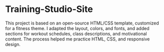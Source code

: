 # Training-Studio-Site
This project is based on an open-source HTML/CSS template, customized for a fitness theme. I adapted the layout, colors, and fonts, and added sections for workout schedules, class descriptions, and motivational content. The process helped me practice HTML, CSS, and responsive design.
